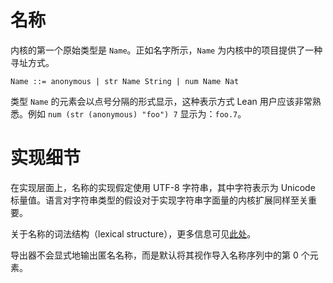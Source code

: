 # 名称

内核的第一个原始类型是 `Name`。正如名字所示，`Name` 为内核中的项目提供了一种寻址方式。

```
Name ::= anonymous | str Name String | num Name Nat
```

类型 `Name` 的元素会以点号分隔的形式显示，这种表示方式 Lean 用户应该非常熟悉。例如 `num (str (anonymous) "foo") 7` 显示为：`foo.7`。

# 实现细节

在实现层面上，名称的实现假定使用 UTF-8 字符串，其中字符表示为 Unicode 标量值。语言对字符串类型的假设对于实现字符串字面量的内核扩展同样至关重要。

关于名称的词法结构（lexical structure），更多信息可见[此处](https://github.com/leanprover/lean4/blob/504b6dc93f46785ccddb8c5ff4a8df5be513d887/doc/lexical_structure.md?plain=1#L40)。

导出器不会显式地输出匿名名称，而是默认将其视作导入名称序列中的第 0 个元素。
